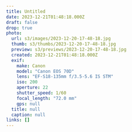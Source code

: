 ```yaml
---
title: Untitled
date: 2023-12-21T01:48:18.000Z
draft: false
drop: true
photo:
  url: s3/images/2023-12-20-17-48-18.jpg
  thumb: s3/thumbs/2023-12-20-17-48-18.jpg
  preview: s3/previews/2023-12-20-17-48-18.jpg
  created: 2023-12-21T01:48:18.000Z
  exif:
    make: Canon
    model: "Canon EOS 70D"
    lens: "EF-S18-135mm f/3.5-5.6 IS STM"
    iso: 200
    aperture: 22
    shutter_speed: 1/60
    focal_length: "72.0 mm"
    gps: null
  title: null
  caption: null
links: []
---
```

